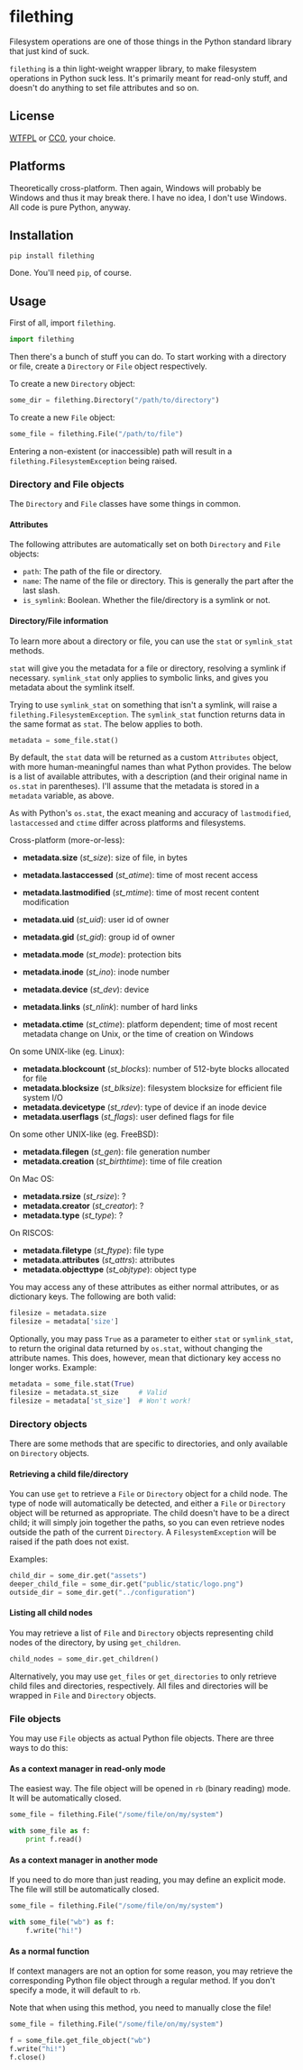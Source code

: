 # filething

Filesystem operations are one of those things in the Python standard library that just kind of suck.

`filething` is a thin light-weight wrapper library, to make filesystem operations in Python suck less. It's primarily meant for read-only stuff, and doesn't do anything to set file attributes and so on.

## License

[WTFPL](http://wtfpl.net/) or [CC0](https://creativecommons.org/publicdomain/zero/1.0/), your choice.

## Platforms

Theoretically cross-platform. Then again, Windows will probably be Windows and thus it may break there. I have no idea, I don't use Windows. All code is pure Python, anyway.

## Installation

`pip install filething`

Done. You'll need `pip`, of course.

## Usage

First of all, import `filething`.

```python
import filething
```

Then there's a bunch of stuff you can do. To start working with a directory or file, create a `Directory` or `File` object respectively.

To create a new `Directory` object:

```python
some_dir = filething.Directory("/path/to/directory")
```

To create a new `File` object:

```python
some_file = filething.File("/path/to/file")
```

Entering a non-existent (or inaccessible) path will result in a `filething.FilesystemException` being raised.

### Directory and File objects

The `Directory` and `File` classes have some things in common.

#### Attributes

The following attributes are automatically set on both `Directory` and `File` objects:

* `path`: The path of the file or directory.
* `name`: The name of the file or directory. This is generally the part after the last slash.
* `is_symlink`: Boolean. Whether the file/directory is a symlink or not.

#### Directory/File information

To learn more about a directory or file, you can use the `stat` or `symlink_stat` methods.

`stat` will give you the metadata for a file or directory, resolving a symlink if necessary. `symlink_stat` only applies to symbolic links, and gives you metadata about the symlink itself.

Trying to use `symlink_stat` on something that isn't a symlink, will raise a `filething.FilesystemException`. The `symlink_stat` function returns data in the same format as `stat`. The below applies to both.

```python
metadata = some_file.stat()
```

By default, the `stat` data will be returned as a custom `Attributes` object, with more human-meaningful names than what Python provides. The below is a list of available attributes, with a description (and their original name in `os.stat` in parentheses). I'll assume that the metadata is stored in a `metadata` variable, as above.

As with Python's `os.stat`, the exact meaning and accuracy of `lastmodified`, `lastaccessed` and `ctime` differ across platforms and filesystems.

Cross-platform (more-or-less):

* **metadata.size** (*st_size*): size of file, in bytes
* **metadata.lastaccessed** (*st_atime*): time of most recent access
* **metadata.lastmodified** (*st_mtime*): time of most recent content modification
* **metadata.uid** (*st_uid*): user id of owner
* **metadata.gid** (*st_gid*): group id of owner

* **metadata.mode** (*st_mode*): protection bits
* **metadata.inode** (*st_ino*): inode number
* **metadata.device** (*st_dev*): device
* **metadata.links** (*st_nlink*): number of hard links
* **metadata.ctime** (*st_ctime*): platform dependent; time of most recent metadata change on Unix, or the time of creation on Windows

On some UNIX-like (eg. Linux):

* **metadata.blockcount** (*st_blocks*): number of 512-byte blocks allocated for file
* **metadata.blocksize** (*st_blksize*): filesystem blocksize for efficient file system I/O
* **metadata.devicetype** (*st_rdev*): type of device if an inode device
* **metadata.userflags** (*st_flags*): user defined flags for file

On some other UNIX-like (eg. FreeBSD):

* **metadata.filegen** (*st_gen*): file generation number
* **metadata.creation** (*st_birthtime*): time of file creation

On Mac OS:

* **metadata.rsize** (*st_rsize*): ?
* **metadata.creator** (*st_creator*): ?
* **metadata.type** (*st_type*): ?

On RISCOS:

* **metadata.filetype** (*st_ftype*): file type
* **metadata.attributes** (*st_attrs*): attributes
* **metadata.objecttype** (*st_objtype*): object type

You may access any of these attributes as either normal attributes, or as dictionary keys. The following are both valid:

```python
filesize = metadata.size
filesize = metadata['size']
```

Optionally, you may pass `True` as a parameter to either `stat` or `symlink_stat`, to return the original data returned by `os.stat`, without changing the attribute names. This does, however, mean that dictionary key access no longer works. Example:

```python
metadata = some_file.stat(True)
filesize = metadata.st_size     # Valid
filesize = metadata['st_size']  # Won't work!
```

### Directory objects

There are some methods that are specific to directories, and only available on `Directory` objects.

#### Retrieving a child file/directory

You can use `get` to retrieve a `File` or `Directory` object for a child node. The type of node will automatically be detected, and either a `File` or `Directory` object will be returned as appropriate. The child doesn't have to be a direct child; it will simply join together the paths, so you can even retrieve nodes outside the path of the current `Directory`. A `FilesystemException` will be raised if the path does not exist.

Examples:

```python
child_dir = some_dir.get("assets")
deeper_child_file = some_dir.get("public/static/logo.png")
outside_dir = some_dir.get("../configuration")
```

#### Listing all child nodes

You may retrieve a list of `File` and `Directory` objects representing child nodes of the directory, by using `get_children`.

```python
child_nodes = some_dir.get_children()
```

Alternatively, you may use `get_files` or `get_directories` to only retrieve child files and directories, respectively. All files and directories will be wrapped in `File` and `Directory` objects.

### File objects

You may use `File` objects as actual Python file objects. There are three ways to do this:

#### As a context manager in read-only mode

The easiest way. The file object will be opened in `rb` (binary reading) mode. It will be automatically closed.

```python
some_file = filething.File("/some/file/on/my/system")

with some_file as f:
	print f.read()
```

#### As a context manager in another mode

If you need to do more than just reading, you may define an explicit mode. The file will still be automatically closed.

```python
some_file = filething.File("/some/file/on/my/system")

with some_file("wb") as f:
	f.write("hi!")
```

#### As a normal function

If context managers are not an option for some reason, you may retrieve the corresponding Python file object through a regular method. If you don't specify a mode, it will default to `rb`.

Note that when using this method, you need to manually close the file!

```python
some_file = filething.File("/some/file/on/my/system")

f = some_file.get_file_object("wb")
f.write("hi!")
f.close()
```